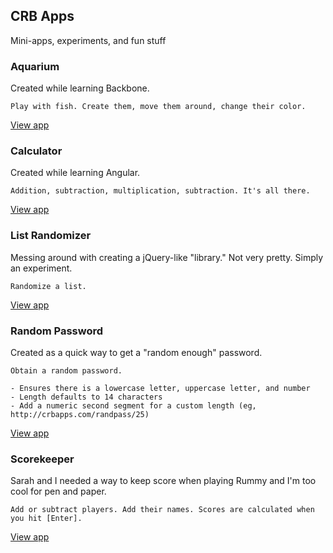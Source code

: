 ## CRB Apps

Mini-apps, experiments, and fun stuff

### Aquarium

Created while learning Backbone.

    Play with fish. Create them, move them around, change their color.

[View app](http://crbapps.com)

### Calculator

Created while learning Angular.

    Addition, subtraction, multiplication, subtraction. It's all there.

[View app](http://crbapps.com/calculator)

### List Randomizer

Messing around with creating a jQuery-like "library." Not very pretty. Simply an experiment.

    Randomize a list.

[View app](http://crbapps.com/randomize)

### Random Password

Created as a quick way to get a "random enough" password.

    Obtain a random password.

    - Ensures there is a lowercase letter, uppercase letter, and number
    - Length defaults to 14 characters
    - Add a numeric second segment for a custom length (eg, http://crbapps.com/randpass/25)

[View app](http://crbapps.com/randpass)

### Scorekeeper

Sarah and I needed a way to keep score when playing Rummy and I'm too cool for pen and paper.

    Add or subtract players. Add their names. Scores are calculated when you hit [Enter].

[View app](http://crbapps.com/scorekeeper)